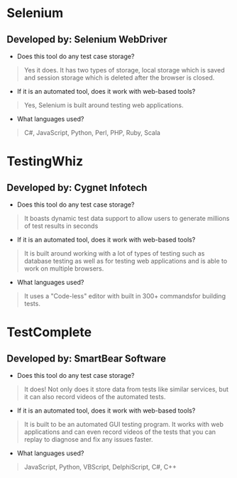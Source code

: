 # Selenium

## Developed by: Selenium WebDriver


* Does this tool do any test case storage?

> Yes it does. It has two types of storage, local storage which is saved and session storage which is deleted after the browser is closed.

* If it is an automated tool, does it work with web-based tools?

> Yes, Selenium is built around testing web applications.

* What languages used?

> C#, JavaScript, Python, Perl, PHP, Ruby, Scala


# TestingWhiz

## Developed by: Cygnet Infotech


* Does this tool do any test case storage?

> It boasts dynamic test data support to allow users to generate millions of test results in seconds

* If it is an automated tool, does it work with web-based tools?

> It is built around working with a lot of types of testing such as database testing as well as for testing web applications and is able to work on multiple browsers.

* What languages used?

> It uses a "Code-less" editor with built in 300+ commandsfor building tests.



# TestComplete

## Developed by: SmartBear Software

* Does this tool do any test case storage?

> It does! Not only does it store data from tests like similar services, but it can also record videos of the automated tests.

* If it is an automated tool, does it work with web-based tools?

> It is built to be an automated GUI testing program. It works with web applications and can even record videos of the tests that you can replay to diagnose and fix any issues faster.

* What languages used?

> JavaScript, Python, VBScript, DelphiScript, C#, C++
